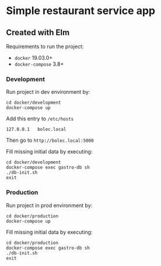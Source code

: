 # Simple restaurant service app
## Created with Elm

Requirements to run the project:
- `docker` 19.03.0+
- `docker-compose` 3.8+

### Development

Run project in dev environment by:

```
cd docker/development
docker-compose up
```

Add this entry to `/etc/hosts`

```
127.0.0.1	bolec.local
```

Then go to `http://bolec.local:5000`

Fill missing initial data by executing:

```
cd docker/development
docker-compose exec gastro-db sh
./db-init.sh
exit
```

### Production

Run project in prod environment by:

```
cd docker/production
docker-compose up
```

Fill missing initial data by executing:

```
cd docker/production
docker-compose exec gastro-db sh
./db-init.sh
exit
```
